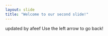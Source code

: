 ```yaml
---
layout: slide
title: "Welcome to our second slide!"
---
```

updated by afeef
Use the left arrow to go back!
